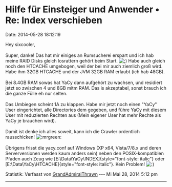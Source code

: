 Hilfe für Einsteiger und Anwender • Re: Index verschieben
=========================================================

Date: 2014-05-28 18:12:19

Hey sixcooler,\
\
Super, danke! Das hat mir einiges an Rumsucherei erspart und ich hab
meine RAID Disks gleich losrattern gehört beim Start.
![;)](http://forum.yacy-websuche.de/images/smilies/icon_e_wink.gif "Wink")
Habe auch gleich noch den HTCACHE umgebogen, weil der bei mir auch
ziemlich groß wird. Habe ihm 32GB HTCACHE und der JVM 32GB RAM erlaubt
(ich hab 48GB).\
\
Bei 8.4GB RAM sowas hat YaCy dann aufgehört zu wachsen, und residiert
jetzt so zwischen 4 und 8GB mitm RAM. Das is akzeptabel, sonst brauch
ich die ganze Fülle eh nur selten.\
\
Das Umbiegen scheint 1A zu klappen. Habe mir jetzt noch einen \"YaCy\"
User eingerichtet, alle Directories dem gegeben, und führe YaCy mit
diesem User mit reduzierten Rechten aus (Mein eigener User hat mehr
Rechte als YaCy je brauchen wird).\
\
Damit ist denke ich alles soweit, kann ich die Crawler ordentlich
rausschicken!
![:mrgreen:](http://forum.yacy-websuche.de/images/smilies/icon_mrgreen.gif "Mr. Green")\
\
Übrigens frisst die yacy.conf auf Windows (XP x64, Vista/7/8.x und deren
Serverversionen werden kaum anders sein) neben den POSIX-kompatiblen
Pfaden auch Zeug wie [E:\\Data\\YaCy\\INDEX]{style="font-style: italic"}
oder [E:\\Data\\YaCy\\HTCACHE]{style="font-style: italic"}. Kein
Problem!
![:)](http://forum.yacy-websuche.de/images/smilies/icon_e_smile.gif "Smile")

Statistik: Verfasst von
[GrandAdmiralThrawn](http://forum.yacy-websuche.de/memberlist.php?mode=viewprofile&u=9412)
--- Mi Mai 28, 2014 5:12 pm

------------------------------------------------------------------------
